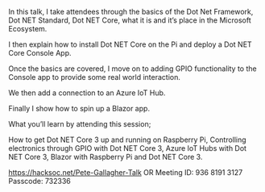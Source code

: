 In this talk, I take attendees through the basics of the Dot Net Framework, Dot NET Standard, Dot NET Core, what it is and it’s place in the Microsoft Ecosystem.
 
I then explain how to install Dot NET Core on the Pi and deploy a Dot NET Core Console App.
 
Once the basics are covered, I move on to adding GPIO functionality to the Console app to provide some real world interaction.
 
We then add a connection to an Azure IoT Hub.
 
Finally I show how to spin up a Blazor app.
 
What you’ll learn by attending this session;
 
How to get Dot NET Core 3 up and running on Raspberry Pi, Controlling electronics through GPIO with Dot NET Core 3, Azure IoT Hubs with Dot NET Core 3, Blazor with Raspberry Pi and Dot NET Core 3.


https://hacksoc.net/Pete-Gallagher-Talk
OR
Meeting ID: 936 8191 3127
Passcode: 732336